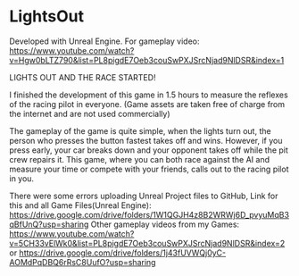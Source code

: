 # LightsOut

Developed with Unreal Engine. For gameplay video: https://www.youtube.com/watch?v=Hgw0bLTZ790&list=PL8pigdE7Oeb3couSwPXJSrcNjad9NlDSR&index=1

LIGHTS OUT AND THE RACE STARTED!

I finished the development of this game in 1.5 hours to measure the reflexes of the racing pilot in everyone. (Game assets are taken free of charge from the internet and are not used commercially)

The gameplay of the game is quite simple, when the lights turn out, the person who presses the button fastest takes off and wins. However, if you press early, your car breaks down and your opponent takes off while the pit crew repairs it. This game, where you can both race against the AI and measure your time or compete with your friends, calls out to the racing pilot in you.

There were some errors uploading Unreal Project files to GitHub, Link for this and all Game Files(Unreal Engine): https://drive.google.com/drive/folders/1W1QGJH4z8B2WRWj6D_pvyuMqB3qBfUnQ?usp=sharing
Other gameplay videos from my Games: https://www.youtube.com/watch?v=5CH33vElWk0&list=PL8pigdE7Oeb3couSwPXJSrcNjad9NlDSR&index=2 
or
https://drive.google.com/drive/folders/1j43fUVWQj0yC-AOMdPqDBQ6rRsC8UufO?usp=sharing
